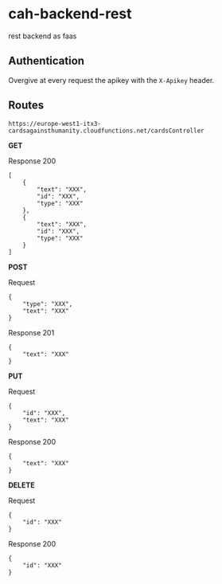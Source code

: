 # cah-backend-rest

rest backend as faas

## Authentication

Overgive at every request the apikey with the ```X-Apikey``` header.

## Routes

```https://europe-west1-itx3-cardsagainsthumanity.cloudfunctions.net/cardsController```

**GET**

Response 200
```
[
    {
        "text": "XXX",
        "id": "XXX",
        "type": "XXX"
    },
    {
        "text": "XXX",
        "id": "XXX",
        "type": "XXX"
    }
]
```
    
**POST**

Request
```
{
    "type": "XXX",
    "text": "XXX"
}
```
Response 201
```
{
    "text": "XXX"
}
```

**PUT**

Request
```
{
    "id": "XXX",
    "text": "XXX"
}
```
Response 200
```
{
    "text": "XXX"
}
```

**DELETE**

Request
```
{
    "id": "XXX"
}
```
Response 200
```
{
    "id": "XXX"
}
```